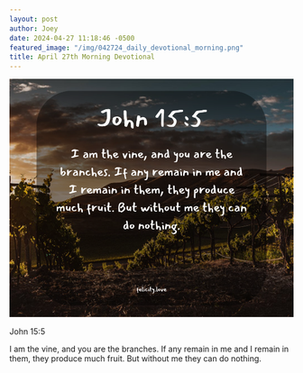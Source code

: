 ```yaml
---
layout: post
author: Joey
date: 2024-04-27 11:18:46 -0500
featured_image: "/img/042724_daily_devotional_morning.png"
title: April 27th Morning Devotional
---
```


[![April 27th 2024 - Morning Devotional](/img/042724_daily_devotional_morning.png)](/img/042724_daily_devotional_morning.png)

John 15:5

I am the vine, and you are the branches. If any remain in me and I remain in them, they produce much fruit. But without me they can do nothing.